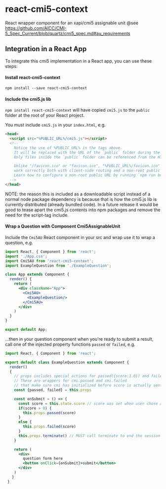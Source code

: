 # react-cmi5-context
React wrapper component for an xapi/cmi5 assignable unit @see https://github.com/AICC/CMI-5_Spec_Current/blob/quartz/cmi5_spec.md#au_requirements

## Integration in a React App

To integrate this cmi5 implementation in a React app, you can use these steps:

#### Install react-cmi5-context

```
npm install --save react-cmi5-context
```

#### Include the cmi5.js lib

`npm install react-cmi5-context` will have copied `cmi5.js` to the `public` folder at the root of your React project.

You must include ```cmi5.js``` in your ```index.html```, e.g.

```html
<head>
  <script src="%PUBLIC_URL%/cmi5.js"></script>
  <!--
    Notice the use of %PUBLIC_URL% in the tags above.
    It will be replaced with the URL of the `public` folder during the build.
    Only files inside the `public` folder can be referenced from the HTML.

    Unlike "/favicon.ico" or "favicon.ico", "%PUBLIC_URL%/favicon.ico" will
    work correctly both with client-side routing and a non-root public URL.
    Learn how to configure a non-root public URL by running `npm run build`.
  -->
</head>
```

NOTE: the reason this is included as a downloadable script instead of a normal node package dependency is because that is how the cmi5.js lib is currently distributed (already bundled code). In a future release it would be good to tease apart the cmi5.js contents into npm packages and remove the need for the script-tag include.

#### Wrap a Question with Component Cmi5AssignableUnit

Include the ```Cmi5AU``` React component in your src and wrap use it to wrap a question, e.g.

```jsx
import React, { Component } from 'react';
import './App.css';
import Cmi5AU from 'react-cmi5-context';
import ExampleQuestion from './ExampleQuestion';

class App extends Component {
  render() {
    return (
      <div className="App">
        <Cmi5AU>
          <ExampleQuestion/>
        </Cmi5AU>
      </div>
    )
  }
}

export default App;
```

...then in your question component when you're ready to submit a result, call one of the injected property functions `passed` or `failed`, e.g.

```jsx
import React, { Component } from 'react';

export default class ExampleQuestion extends Component {
  render()
  {
    // props includes special actions for passed({score:1.0}) and failed({score: 0.0 })
    // These are wrappers for cmi.passed and cmi.failed
    // that make sure cmi has initialized before score is actually sent
    const {passed, failed} = this.props

    const onSubmit = () => {
      const score = this.state.score // score was set when user chose a radio-button answer
      if(score > 0) {
        this.props.passed(score)
      }
      else {
        this.props.failed(score)
      }
      this.props.terminate() // MUST call terminate to end the session
    }

    return (
      <div>
        question form here
        <button onClick={onSubmit}>submit</button>
      </div>
    )
   }
 }

```
